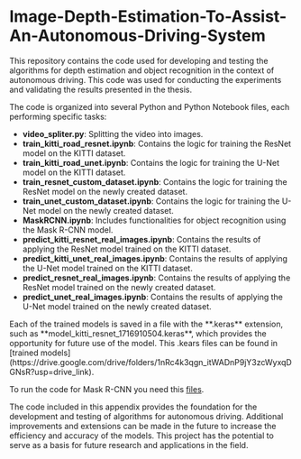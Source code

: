 # Image-Depth-Estimation-To-Assist-An-Autonomous-Driving-System

<p>This repository contains the code used for developing and testing the algorithms for depth estimation and object recognition in the context of autonomous driving. This code was used for conducting the experiments and validating the results presented in the thesis.</p>

The code is organized into several Python and Python Notebook files, each performing specific tasks:

- **video_spliter.py**: Splitting the video into images.
- **train_kitti_road_resnet.ipynb**: Contains the logic for training the ResNet model on the KITTI dataset.
- **train_kitti_road_unet.ipynb**: Contains the logic for training the U-Net model on the KITTI dataset.
- **train_resnet_custom_dataset.ipynb**: Contains the logic for training the ResNet model on the newly created dataset.
- **train_unet_custom_dataset.ipynb**: Contains the logic for training the U-Net model on the newly created dataset.
- **MaskRCNN.ipynb**: Includes functionalities for object recognition using the Mask R-CNN model.
- **predict_kitti_resnet_real_images.ipynb**: Contains the results of applying the ResNet model trained on the KITTI dataset.
- **predict_kitti_unet_real_images.ipynb**: Contains the results of applying the U-Net model trained on the KITTI dataset.
- **predict_resnet_real_images.ipynb**: Contains the results of applying the ResNet model trained on the newly created dataset.
- **predict_unet_real_images.ipynb**: Contains the results of applying the U-Net model trained on the newly created dataset.

<p>
Each of the trained models is saved in a file with the **.keras** extension, such as **model_kitti_resnet_1716910504.keras**, which provides the opportunity for future use of the model. This .kears files can be found in [trained models](https://drive.google.com/drive/folders/1nRc4k3qgn_itWADnP9jY3zcWyxqDGNsR?usp=drive_link).

To run the code for Mask R-CNN you need this [files](https://drive.google.com/drive/folders/19TxNh0yoyVVxbyYWubaMQJmgvGxrnZs-?usp=drive_link).

The code included in this appendix provides the foundation for the development and testing of algorithms for autonomous driving. Additional improvements and extensions can be made in the future to increase the efficiency and accuracy of the models. This project has the potential to serve as a basis for future research and applications in the field.
</p>
